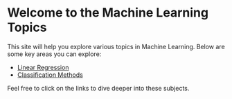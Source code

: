 # Welcome to the Machine Learning Topics

This site will help you explore various topics in Machine Learning. Below are some key areas you can explore:

- [Linear Regression](linear_regression.md)
- [Classification Methods](classification_methods.md)

Feel free to click on the links to dive deeper into these subjects.
